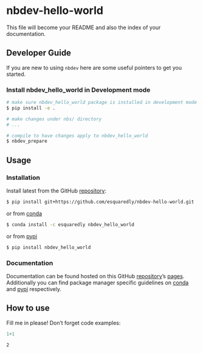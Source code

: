 # nbdev-hello-world


<!-- WARNING: THIS FILE WAS AUTOGENERATED! DO NOT EDIT! -->

This file will become your README and also the index of your
documentation.

## Developer Guide

If you are new to using `nbdev` here are some useful pointers to get you
started.

### Install nbdev_hello_world in Development mode

``` sh
# make sure nbdev_hello_world package is installed in development mode
$ pip install -e .

# make changes under nbs/ directory
# ...

# compile to have changes apply to nbdev_hello_world
$ nbdev_prepare
```

## Usage

### Installation

Install latest from the GitHub
[repository](https://github.com/esquaredly/nbdev-hello-world):

``` sh
$ pip install git+https://github.com/esquaredly/nbdev-hello-world.git
```

or from [conda](https://anaconda.org/esquaredly/nbdev-hello-world)

``` sh
$ conda install -c esquaredly nbdev_hello_world
```

or from [pypi](https://pypi.org/project/nbdev-hello-world/)

``` sh
$ pip install nbdev_hello_world
```

### Documentation

Documentation can be found hosted on this GitHub
[repository](https://github.com/esquaredly/nbdev-hello-world)’s
[pages](https://esquaredly.github.io/nbdev-hello-world/). Additionally
you can find package manager specific guidelines on
[conda](https://anaconda.org/esquaredly/nbdev-hello-world) and
[pypi](https://pypi.org/project/nbdev-hello-world/) respectively.

## How to use

Fill me in please! Don’t forget code examples:

``` python
1+1
```

    2
